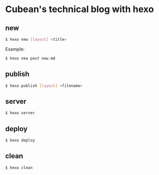 # Cubean's technical blog with hexo

## new

```sh
$ hexo new [layout] <title>
```
Example:

```sh
$ hexo new post new.md
```

## publish

```sh
$ hexo publish [layout] <filename>
```

## server

```sh
$ hexo server
```
## deploy

```sh
$ hexo deploy
```

## clean

```sh
$ hexo clean
```